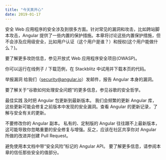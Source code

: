 ```yaml
---
title: "今天真开心"
date: 2019-01-17
---
```

安全
Web 应用程序的安全涉及到很多方面。针对常见的漏洞和攻击，比如跨站脚本攻击，Angular 提供了一些内置的保护措施。本章将讨论这些内置保护措施，但不会涉及应用级安全，比如用户认证（这个用户是谁？）和授权(这个用户能做什么？)。

要了解更多攻防信息，参见开放式 Web 应用程序安全项目(OWASP)。

你可以运行在线例子 / 下载范例，在 Stackblitz 中试用并下载本页的代码。

举报漏洞
给我们（security@angular.io）发邮件，报告 Angular 本身的漏洞。

要了解关于“谷歌如何处理安全问题”的更多信息，参见谷歌的安全哲学。

最佳实践
及时把 Angular 包更新到最新版本。 我们会频繁的更新 Angular 库，这些更新可能会修复之前版本中发现的安全漏洞。查看 Angular 的更新记录，了解与安全有关的更新。

不要修改你的 Angular 副本。 私有的、定制版的 Angular 往往跟不上最新版本，这可能导致你忽略重要的安全修复与增强。反之，应该在社区共享你对 Angular 所做的改进并创建 Pull Request。

避免使用本文档中带“安全风险”标记的 Angular API。 要了解更多信息，请参阅本章的信任那些安全的值部分。
